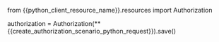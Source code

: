 from {{python_client_resource_name}}.resources import Authorization

authorization = Authorization(**{{create_authorization_scenario_python_request}}).save()